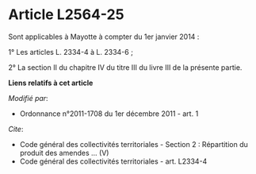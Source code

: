 # Article L2564-25

Sont applicables à Mayotte à compter du 1er janvier 2014 : 

1° Les articles L. 2334-4 à L. 2334-6 ; 

2° La section II du chapitre IV du titre III du livre III de la présente partie.

**Liens relatifs à cet article**

_Modifié par_:

  - Ordonnance n°2011-1708 du 1er décembre 2011 - art. 1

_Cite_:

  - Code général des collectivités territoriales -  Section 2 : Répartition du produit des amendes ... (V)
  - Code général des collectivités territoriales - art. L2334-4
